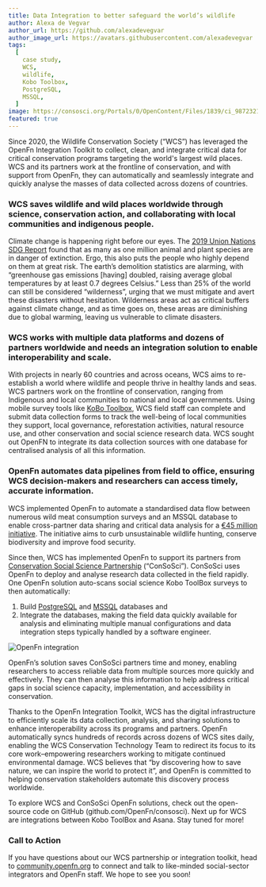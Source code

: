 ```yaml
---
title: Data Integration to better safeguard the world’s wildlife
author: Alexa de Vegvar
author_url: https://github.com/alexadevegvar
author_image_url: https://avatars.githubusercontent.com/alexadevegvar
tags:
  [
    case study,
    WCS,
    wildlife,
    Kobo Toolbox,
    PostgreSQL,
    MSSQL,
  ]
image: https://consosci.org/Portals/0/OpenContent/Files/1839/ci_98723211_Medium.jpg
featured: true
---
```


Since 2020, the Wildlife Conservation Society (“WCS”) has leveraged the OpenFn Integration Toolkit to collect, clean, and integrate critical data for critical conservation programs targeting the world's largest wild places. WCS and its partners work at the frontline of conservation, and with support from OpenFn, they can automatically and seamlessly integrate and quickly analyse the masses of data collected across dozens of countries.

<!--truncate-->

### WCS saves wildlife and wild places worldwide through science, conservation action, and collaborating with local communities and indigenous people.

Climate change is happening right before our eyes. The [2019 Union Nations SDG Report](https://www.un.org/sustainabledevelopment/blog/2019/05/nature-decline-unprecedented-report/) found that as many as one million animal and plant species are in danger of extinction. Ergo, this also puts the people who highly depend on them at great risk. The earth’s demolition statistics are alarming, with “greenhouse gas emissions [having] doubled, raising average global temperatures by at least 0.7 degrees Celsius.” Less than 25% of the world can still be considered “wilderness”, urging that we must mitigate and avert these disasters without hesitation. Wilderness areas act as critical buffers against climate change, and as time goes on, these areas are diminishing due to global warming, leaving us vulnerable to climate disasters.

### WCS works with multiple data platforms and dozens of partners worldwide and needs an integration solution to enable interoperability and scale.

With projects in nearly 60 countries and across oceans, WCS aims to re-establish a world where wildlife and people thrive in healthy lands and seas. WCS partners work on the frontline of conservation, ranging from Indigenous and local communities to national and local governments. Using mobile survey tools like [KoBo Toolbox](https://www.kobotoolbox.org), WCS field staff can complete and submit data collection forms to track the well-being of local communities they support, local governance, reforestation activities, natural resource use, and other conservation and social science research data. WCS sought out OpenFN to integrate its data collection sources with one database for centralised analysis of all this information.

### OpenFn automates data pipelines from field to office, ensuring WCS decision-makers and researchers can access timely, accurate information. 

WCS implemented OpenFn to automate a standardised data flow between numerous wild meat consumption surveys and an MSSQL database to enable cross-partner data sharing and critical data analysis for a [€45 million initiative](https://newsroom.wcs.org/News-Releases/articleType/ArticleView/articleId/10598/New-45-million-initiative-seeks-to-curb-unsustainable-wildlife-hunting-conserve-biodiversity-and-improve-food-security.aspx). The initiative aims to curb unsustainable wildlife hunting, conserve biodiversity and improve food security.

Since then, WCS has implemented OpenFn to support its partners from [Conservation Social Science Partnership](https://consosci.org/) (“ConSoSci”). ConSoSci uses OpenFn to deploy and analyse research data collected in the field rapidly. One OpenFn solution auto-scans social science Kobo ToolBox surveys to then automatically:
1. Build [PostgreSQL](https://www.postgresql.org/) and [MSSQL](https://www.microsoft.com/en-us/sql-server/sql-server-2019) databases and
2. Integrate the databases, making the field data quickly available for analysis and eliminating multiple manual configurations and data integration steps typically handled by a software engineer.

![OpenFn integration](https://consosci.org/portals/0/ConSoSci%20Toolkit.png)

OpenFn’s solution saves ConSoSci partners time and money, enabling researchers to access reliable data from multiple sources more quickly and effectively. They can then analyse this information to help address critical gaps in social science capacity, implementation, and accessibility in conservation. 

Thanks to the OpenFn Integration Toolkit, WCS has the digital infrastructure to efficiently scale its data collection, analysis, and sharing solutions to enhance interoperability across its programs and partners. OpenFn automatically syncs hundreds of records across dozens of WCS sites daily, enabling the WCS Conservation Technology Team to redirect its focus to its core work–empowering researchers working to mitigate continued environmental damage. WCS believes that “by discovering how to save nature, we can inspire the world to protect it”, and OpenFn is committed to helping conservation stakeholders automate this discovery process worldwide.

To explore WCS and ConSoSci OpenFn solutions, check out the open-source code on GitHub (github.com/OpenFn/consosci). Next up for WCS are integrations between Kobo ToolBox and Asana. Stay tuned for more!

### Call to Action
If you have questions about our WCS partnership or integration toolkit, head to [community.openfn.org](https://community.openfn.org) to connect and talk to like-minded social-sector integrators and OpenFn staff. We hope to see you soon!
